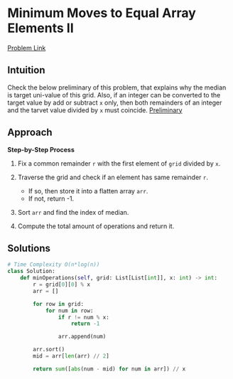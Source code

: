 **Minimum Moves to Equal Array Elements II**
=
[Problem Link](https://leetcode.com/problems/minimum-operations-to-make-a-uni-value-grid/description)

## Intuition

Check the below preliminary of this problem, that explains why the median is target uni-value of this grid. 
Also, if an integer can be converted to the target value by add or subtract `x` only, then both remainders of 
an integer and the tarvet value divided by `x` must coincide.
[Preliminary](https://leetcode.com/problems/minimum-moves-to-equal-array-elements-ii/description)

## Approach
**Step-by-Step Process**

1. Fix a common remainder `r` with the first element of `grid` divided by `x`.
  
2. Traverse the grid and check if an element has same remainder `r`.
    - If so, then store it into a flatten array `arr`.
    - If not, return -1.

3. Sort `arr` and find the index of median.

4. Compute the total amount of operations and return it.
  
## Solutions
```python
# Time Complexity O(n*log(n))
class Solution:
    def minOperations(self, grid: List[List[int]], x: int) -> int:
        r = grid[0][0] % x
        arr = []

        for row in grid:
            for num in row:
                if r != num % x:
                    return -1

                arr.append(num)

        arr.sort()
        mid = arr[len(arr) // 2]

        return sum([abs(num - mid) for num in arr]) // x
```
